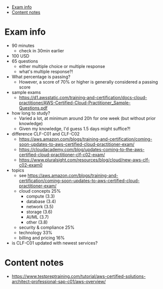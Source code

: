- [Exam info](#exam-info)
- [Content notes](#content-notes)

# Exam info

- 90 minutes
  - check in 30min earlier
- 100 USD
- 65 questions
  - either multiple choice or multiple response
  - what's multiple response?!
- What percentage is passing?
  - However, a score of 70% or higher is generally considered a passing score
- sample exams
  - https://d1.awsstatic.com/training-and-certification/docs-cloud-practitioner/AWS-Certified-Cloud-Practitioner_Sample-Questions.pdf
- how long to study?
  - Varied a lot, at minimum around 20h for one week (but without prior knowledge)
  - Given my knowledge, I'd guess 1.5 days might suffice?!
- difference CLF-C01 and CLF-C02
  - https://aws.amazon.com/blogs/training-and-certification/coming-soon-updates-to-aws-certified-cloud-practitioner-exam/
  - https://cloudacademy.com/blog/updates-coming-to-the-aws-certified-cloud-practitioner-clf-c02-exam/
  - https://www.pluralsight.com/resources/blog/cloud/new-aws-clf-c02-exam0
- topics
  - see https://aws.amazon.com/blogs/training-and-certification/coming-soon-updates-to-aws-certified-cloud-practitioner-exam/
  - cloud concepts 25%
    - compute (3.3)
    - database (3.4)
    - network (3.5)
    - storage (3.6)
    - AI/ML (3.7)
    - other (3.8)
  - security & compliance 25%
  - technology 33%
  - billing and pricing 16%
- is CLF-C01 updated with newest services?

# Content notes

- https://www.testpreptraining.com/tutorial/aws-certified-solutions-architect-professional-sap-c01/aws-overview/

